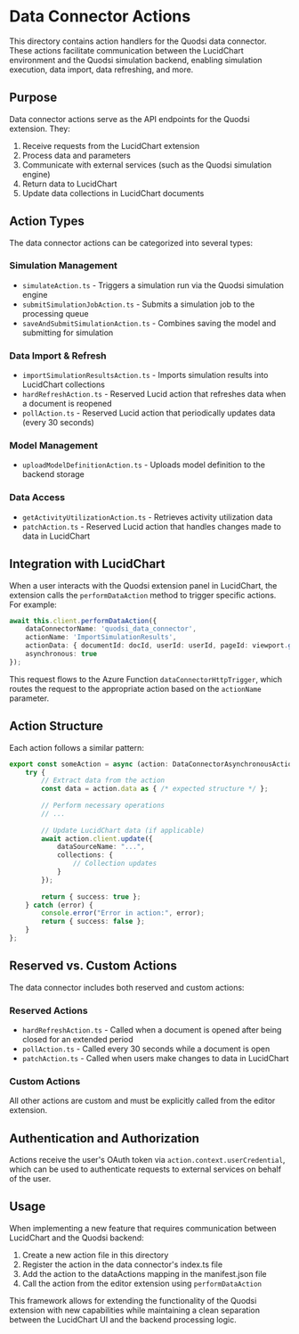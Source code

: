 # Data Connector Actions

This directory contains action handlers for the Quodsi data connector. These actions facilitate communication between the LucidChart environment and the Quodsi simulation backend, enabling simulation execution, data import, data refreshing, and more.

## Purpose

Data connector actions serve as the API endpoints for the Quodsi extension. They:

1. Receive requests from the LucidChart extension
2. Process data and parameters 
3. Communicate with external services (such as the Quodsi simulation engine)
4. Return data to LucidChart
5. Update data collections in LucidChart documents

## Action Types

The data connector actions can be categorized into several types:

### Simulation Management

- `simulateAction.ts` - Triggers a simulation run via the Quodsi simulation engine
- `submitSimulationJobAction.ts` - Submits a simulation job to the processing queue
- `saveAndSubmitSimulationAction.ts` - Combines saving the model and submitting for simulation

### Data Import & Refresh

- `importSimulationResultsAction.ts` - Imports simulation results into LucidChart collections
- `hardRefreshAction.ts` - Reserved Lucid action that refreshes data when a document is reopened
- `pollAction.ts` - Reserved Lucid action that periodically updates data (every 30 seconds)

### Model Management

- `uploadModelDefinitionAction.ts` - Uploads model definition to the backend storage

### Data Access

- `getActivityUtilizationAction.ts` - Retrieves activity utilization data
- `patchAction.ts` - Reserved Lucid action that handles changes made to data in LucidChart

## Integration with LucidChart

When a user interacts with the Quodsi extension panel in LucidChart, the extension calls the `performDataAction` method to trigger specific actions. For example:

```typescript
await this.client.performDataAction({
    dataConnectorName: 'quodsi_data_connector',
    actionName: 'ImportSimulationResults',
    actionData: { documentId: docId, userId: userId, pageId: viewport.getCurrentPage()?.id },
    asynchronous: true
});
```

This request flows to the Azure Function `dataConnectorHttpTrigger`, which routes the request to the appropriate action based on the `actionName` parameter.

## Action Structure

Each action follows a similar pattern:

```typescript
export const someAction = async (action: DataConnectorAsynchronousAction) => {
    try {
        // Extract data from the action
        const data = action.data as { /* expected structure */ };
        
        // Perform necessary operations
        // ...
        
        // Update LucidChart data (if applicable)
        await action.client.update({
            dataSourceName: "...",
            collections: {
                // Collection updates
            }
        });
        
        return { success: true };
    } catch (error) {
        console.error("Error in action:", error);
        return { success: false };
    }
};
```

## Reserved vs. Custom Actions

The data connector includes both reserved and custom actions:

### Reserved Actions
- `hardRefreshAction.ts` - Called when a document is opened after being closed for an extended period
- `pollAction.ts` - Called every 30 seconds while a document is open
- `patchAction.ts` - Called when users make changes to data in LucidChart

### Custom Actions
All other actions are custom and must be explicitly called from the editor extension.

## Authentication and Authorization

Actions receive the user's OAuth token via `action.context.userCredential`, which can be used to authenticate requests to external services on behalf of the user.

## Usage

When implementing a new feature that requires communication between LucidChart and the Quodsi backend:

1. Create a new action file in this directory
2. Register the action in the data connector's index.ts file
3. Add the action to the dataActions mapping in the manifest.json file
4. Call the action from the editor extension using `performDataAction`

This framework allows for extending the functionality of the Quodsi extension with new capabilities while maintaining a clean separation between the LucidChart UI and the backend processing logic.